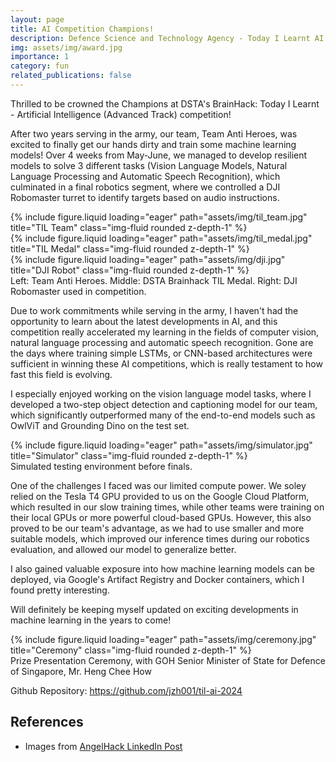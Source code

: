 ```yaml
---
layout: page
title: AI Competition Champions!
description: Defence Science and Technology Agency - Today I Learnt AI Competition, Advanced Category Champions
img: assets/img/award.jpg
importance: 1
category: fun
related_publications: false
---
```


Thrilled to be crowned the Champions at DSTA's BrainHack: Today I Learnt - Artificial Intelligence (Advanced Track) competition!

After two years serving in the army, our team, Team Anti Heroes, was excited to finally get our hands dirty and train some machine learning models! Over 4 weeks from May-June, we managed to develop resilient models to solve 3 different tasks (Vision Language Models, Natural Language Processing and Automatic Speech Recognition), which culminated in a final robotics segment, where we controlled a DJI Robomaster turret to identify targets based on audio instructions.

<div class="row">
    <div class="col-sm mt-3 mt-md-0">
        {% include figure.liquid loading="eager" path="assets/img/til_team.jpg" title="TIL Team" class="img-fluid rounded z-depth-1" %}
    </div>
    <div class="col-sm mt-3 mt-md-0">
        {% include figure.liquid loading="eager" path="assets/img/til_medal.jpg" title="TIL Medal" class="img-fluid rounded z-depth-1" %}
    </div>
    <div class="col-sm mt-3 mt-md-0">
        {% include figure.liquid loading="eager" path="assets/img/dji.jpg" title="DJI Robot" class="img-fluid rounded z-depth-1" %}
    </div>
</div>
<div class="caption">
    Left: Team Anti Heroes. Middle: DSTA Brainhack TIL Medal. Right: DJI Robomaster used in competition.
</div>

Due to work commitments while serving in the army, I haven't had the opportunity to learn about the latest developments in AI, and this competition really accelerated my learning in the fields of computer vision, natural language processing and automatic speech recognition. Gone are the days where training simple LSTMs, or CNN-based architectures were sufficient in winning these AI competitions, which is really testament to how fast this field is evolving.

I especially enjoyed working on the vision language model tasks, where I developed a two-step object detection and captioning model for our team, which significantly outperformed many of the end-to-end models such as OwlViT and Grounding Dino on the test set.

<div class="col-sm mt-3 mt-md-0">
        {% include figure.liquid loading="eager" path="assets/img/simulator.jpg" title="Simulator" class="img-fluid rounded z-depth-1" %}
</div>
<div class="caption">
    Simulated testing environment before finals.
</div>

One of the challenges I faced was our limited compute power. We soley relied on the Tesla T4 GPU provided to us on the Google Cloud Platform, which resulted in our slow training times, while other teams were training on their local GPUs or more powerful cloud-based GPUs. However, this also proved to be our team's advantage, as we had to use smaller and more suitable models, which improved our inference times during our robotics evaluation, and allowed our model to generalize better.

I also gained valuable exposure into how machine learning models can be deployed, via Google's Artifact Registry and Docker containers, which I found pretty interesting.

Will definitely be keeping myself updated on exciting developments in machine learning in the years to come!

<div class="col-sm mt-3 mt-md-0">
        {% include figure.liquid loading="eager" path="assets/img/ceremony.jpg" title="Ceremony" class="img-fluid rounded z-depth-1" %}
</div>
<div class="caption">
    Prize Presentation Ceremony, with GOH Senior Minister of State for Defence of Singapore, Mr. Heng Chee How
</div>

Github Repository: <a href="https://github.com/jzh001/til-ai-2024">https://github.com/jzh001/til-ai-2024</a>

## References

- Images from <a href="https://www.linkedin.com/posts/angelhack_ai-brainhack2024-activity-7211322385407311873-p34h?utm_source=share&utm_medium=member_desktop">AngelHack LinkedIn Post</a>
